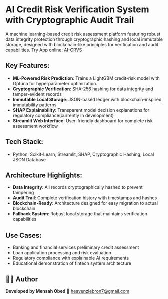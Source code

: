# AI Credit Risk Verification System with Cryptographic Audit Trail

A machine learning-based credit risk assessment platform featuring robust data integrity protection through cryptographic hashing and local immutable storage, designed with blockchain-like principles for verification and audit capabilities.
Try App online: [AI-CRVS](https://credit-risk-blockchain-he6gnprqlveepzos9ud5pl.streamlit.app/)

## Key Features:
- **ML-Powered Risk Prediction**: Trains a LightGBM credit-risk model with Optuna for hyperparameter optimization.
- **Cryptographic Verification**: SHA-256 hashing for data integrity and tamper-evident records
- **Immutable Local Storage**: JSON-based ledger with blockchain-inspired immutability patterns
- **SHAP Explainability**: Transparent model decision explanations for regulatory compliance(currently in development)
- **Streamlit Web Interface**: User-friendly dashboard for complete risk assessment workflow

## Tech Stack:
- Python, Scikit-Learn, Streamlit, SHAP, Cryptographic Hashing, Local JSON Database

## Architecture Highlights:
- **Data Integrity**: All records cryptographically hashed to prevent tampering
- **Audit Trail**: Complete verification history with timestamps and hashes
- **Blockchain-Ready**: Architecture designed for easy migration to actual blockchain
- **Fallback System**: Robust local storage that maintains verification capabilities

## Use Cases:
- Banking and financial services preliminary credit assessment
- Loan application processing and risk evaluation
- Regulatory compliance with explainable AI requirements
- Educational demonstration of fintech system architecture

## 👨‍💻 Author

**Developed by Mensah Obed**
📧 [heavenzlebron7@gmail.com](mailto:heavenzlebron7@gmail.com)
